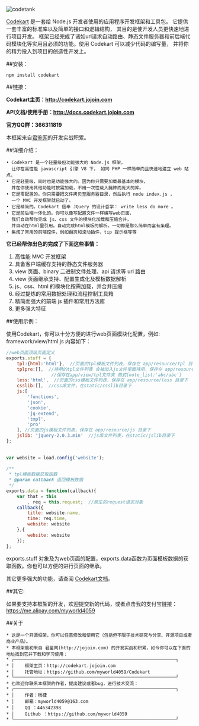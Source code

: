 ![codetank](http://codekart.jojoin.com/cssimg/codekart/logo_big.png)

[Codekart](http://codekart.jojoin.com/) 是一套给 Node.js 开发者使用的应用程序开发框架和工具包。 它提供一套丰富的标准库以及简单的接口和逻辑结构， 其目的是使开发人员更快速地进行项目开发。 框架已经完成了诸如url请求自动路由、静态文件服务器和前后端代码模块化等实用且必须的功能。使用 Codekart 可以减少代码的编写量， 并将你的精力投入到项目的创造性开发上。


##安装：

```
npm install codekart
```


##链接：

**Codekart主页：http://codekart.jojoin.com**

**API文档/使用手册：http://docs.codekart.jojoin.com**

**官方QQ群：366311819**

本框架来自[君鉴网](http://jojoin.com/)的开发实战积累。


##详细介绍：

```
• Codekart 是一个轻量级但功能强大的 Node.js 框架， 
  让你在高性能 javascript 引擎 V8 下， 如同 PHP 一样简单而且快速地建立 web 站点。
• 它是轻量级，同时也是功能强大的。因为你只需要加载最基本的模块，
  并在你使用其他功能时按需加载，不用一次性载入臃肿而庞大的库。
• 它是零配置的。你只需要把文件拷贝至服务器目录，然后执行 node index.js ，
  一个 MVC 开发框架就启动了。
• 它是精简的。Codekart 信奉 JQuery 的设计哲学： write less do more 。
• 它是前后端一体化的。你可以像写配置文件一样编写web页面，
  我们自动帮你完成 js、css 文件的模块化加载和压缩合并，
  并自动在html里引用。自动完成html模板的解析。一切都是那么简单而富有条理。
• 集成了常用的前端控件，例如翻页和滚动插件，tip 提示框等等
```

**它已经帮你出色的完成了下面这些事情：**

1. 高性能 MVC 开发框架
2. 具备客户端缓存支持的静态文件服务器
3. view 页面、binary 二进制文件处理、api 请求等 url 路由
4. view 页面继承支持、配置生成化及模板数据解析
5. js、css、html 的模块化按需加载，并合并压缩
6. 经过提炼的常用数据处理和流程控制工具箱
7. 精简而强大的前端 js 插件和常用方法库
8. 更多强大特征


##使用示例：

使用Codekart，你可以十分方便的进行web页面模块化配置，例如: framework/view/html.js 内容如下：

```javascript
//web页面顶级页面定义
exports.stuff = {
    tpl:{html:'html'},  //页面的tpl模板文件列表，保存在 app/resource/tpl 目录下
    tplpre:[],  //待用的tpl文件列表 会被加入js文件里面待用，保存在 app/resource/tpl 目录下
                 //保存在app/view/tpl文件夹 格式{note_list:'abc/abc'}
    less:'html',  //页面的css模板文件列表，保存在 app/resource/less 目录下
    csslib:[],  //css库文件，在static/csslib目录下
    js:[
        'functions',
        'json',
        'cookie',
        'jq-extend',
        'tmpl',
        'pro'
    ], //页面的js模板文件列表，保存在 app/resource/js 目录下
    jslib: 'jquery-2.0.3.min'  //js库文件列表，在static/jslib目录下
};
 
 
var website = load.config('website');
 
/**
 * tpl模板数据获取函数
 * @param callback 返回模板数据
 */
exports.data = function(callback){
    var that = this
        , req = this.request;  //原生的request请求对象
    callback({
        title: website.name,
        time: req.time,
        website: website
    },{
        website: website
    });
};
```

exports.stuff 对象及为web页面的配置，exports.data函数为页面模板数据的获取函数。你也可以方便的进行页面的继承。

其它更多强大的功能，请查阅 [Codekart文档](http://docs.codekart.jojoin.com/)。

##其它:

如果要支持本框架的开发，欢迎提交新的代码，或者点击我的支付宝链接：
https://me.alipay.com/myworld4059

##关于

```
* 这是一个开源框架，你可以任意修改和使用它（包括但不限于技术研究与分享、开源项目或者商业产品）。
* 本框架最初来自 君鉴网(http://jojoin.com) 的开发实战和积累，如今你可以在下面的地址找到它并下载和学习使用：
* ┌─────────────────────────────────────────────────────────────┐
* │    框架主页：http://codekart.jojoin.com
* │    托管地址：https://github.com/myworld4059/Codekart
* └─────────────────────────────────────────────────────────────┘
* 也欢迎你联系本框架的作者，提出建议或者bug，进行技术交流：
* ┌─────────────────────────────────────────────────────────────┐
* │    作者：杨捷
* │    邮箱：myworld4059@163.com
* │    QQ ：446342398
* │    Github ：https://github.com/myworld4059
* └─────────────────────────────────────────────────────────────┘
```

